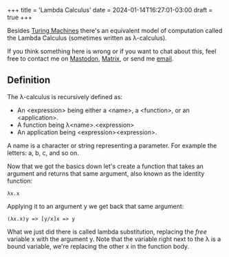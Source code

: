 +++
title = 'Lambda Calculus'
date = 2024-01-14T16:27:01-03:00
draft = true
+++

Besides [Turing Machines](https://en.wikipedia.org/wiki/Turing_machine) there's an equivalent model of
computation called the Lambda Calculus (sometimes written as λ-calculus).

If you think something here is wrong or if you want to chat about this, feel free to contact me on
<a href="https://mastodon.social/@fkinoshita" target="_blank" rel="me">Mastodon</a>,
<a href="https://matrix.to/#/@fkinoshita:gnome.org" target="_blank">Matrix</a>, or
send me <a href="https://letterbird.co/kinofhek" target="_blank">email</a>.

## Definition

The λ-calculus is recursively defined as:

* An \<expression\> being either a \<name\>, a \<function\>, or an \<application\>.
* A function being λ\<name\>.\<expression\>
* An application being \<expression\>\<expression\>.

A name is a character or string representing a parameter. For example the letters: a, b, c, and so on.

Now that we got the basics down let's create a function that takes an argument and returns that same argument, also known as the identity function:

```
λx.x
```

Applying it to an argument y we get back that same argument:

```
(λx.x)y => [y/x]x => y
```

What we just did there is called lambda substitution, replacing the *free* variable x with the argument y. Note that
the variable right next to the λ is a bound variable, we're replacing the other x in the function body.